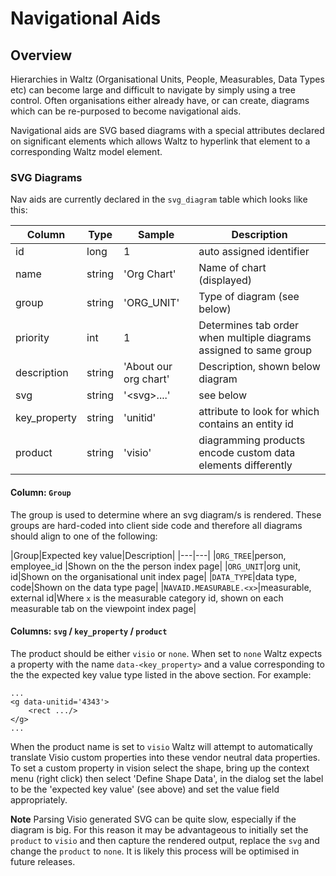 # Navigational Aids

## Overview

Hierarchies in Waltz (Organisational Units, People, Measurables, Data Types etc) can become large and difficult to
navigate by simply using a tree control.  Often organisations either already have, or can create, diagrams which 
can be re-purposed to become navigational aids.  

Navigational aids are SVG based diagrams with a special attributes declared on significant elements which allows
Waltz to hyperlink that element to a corresponding Waltz model element. 


### SVG Diagrams

Nav aids are currently declared in the `svg_diagram` table which looks like this:

|Column|Type|Sample|Description|
|---|---|---|---|
| id| long| 1 | auto assigned identifier |
| name| string| 'Org Chart' | Name of chart (displayed) |
| group | string | 'ORG_UNIT' | Type of diagram (see below) |
| priority | int | 1 | Determines tab order when multiple diagrams assigned to same group |
| description | string | 'About our org chart' | Description, shown below diagram |
| svg | string | '&lt;svg>....' | see below |
| key_property | string | 'unitid' | attribute to look for which contains an entity id |
| product | string | 'visio' | diagramming products encode custom data elements differently |

 
#### Column: `Group`

The group is used to determine where an svg diagram/s is rendered.  These groups are hard-coded into client side code and therefore all diagrams should align to one of the following:

|Group|Expected key value|Description|
|---|---|
|`ORG_TREE`|person, employee_id |Shown on the the person index page|
|`ORG_UNIT`|org unit, id|Shown on the organisational unit index page|
|`DATA_TYPE`|data type, code|Shown on the data type page|
|`NAVAID.MEASURABLE.<x>`|measurable, external id|Where `x` is the measurable category id, shown on each measurable tab on the viewpoint index page|

#### Columns: `svg` / `key_property` / `product`

The product should be either `visio` or `none`.  When set to `none` Waltz expects a property with the name `data-<key_property>` and a value corresponding to the the expected key value type listed in the above section.  For example:

```
...
<g data-unitid='4343'>
	<rect .../>
</g>
...
```

When the product name is set to `visio` Waltz will attempt to automatically translate Visio custom properties into these vendor neutral data properties.  To set a custom property in vision select the shape, bring up the context menu (right click) then select 'Define Shape Data', in the dialog set the label to be the 'expected key value' (see above) and set the value field appropriately.

**Note** Parsing Visio generated SVG can be quite slow, especially if the diagram is big.  For this reason it may be advantageous to initially set the `product` to `visio` and then capture the rendered output, replace the `svg` and change the `product` to `none`.   It is likely this process will be optimised in future releases.




